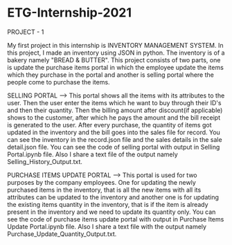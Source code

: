 # ETG-Internship-2021

PROJECT - 1

My first project in this internship is INVENTORY MANAGEMENT SYSTEM.
In this project, I made an inventory using JSON in python. The inventory is of a bakery namely "BREAD & BUTTER".
This project consists of two parts, one is update the purchase items portal in which the employee update the items which they purchase in the portal and another is selling portal where the people come to purchase the items.

SELLING PORTAL -->
This portal shows all the items with its attributes to the user. Then the user enter the items which he want to buy through their ID's and then their quantity. Then the billing amount after discount(if applicable) shows to the customer, after which he pays the amount and the bill receipt is generated to the user.
After every purchase, the quantity of items got updated in the inventory and the bill goes into the sales file for record. You can see the inventory in the record.json file and the sales details in the sale detail.json file. 
You can see the code of selling portal with output in Selling Portal.ipynb file. Also I share a text file of the output namely Selling_History_Output.txt.

PURCHASE ITEMS UPDATE PORTAL -->
This portal is used for two purposes by the company employees. One for updating the newly purchased items in the inventory, that is all the new items with all its attributes can be updated to the inventory and another one is for updating the existing items quantity in the inventory, that is if the item is already present in the inventory and we need to update its quantity only.
You can see the code of purchase items update portal with output in Purchase Items Update Portal.ipynb file. Also I share a text file with the output namely Purchase_Update_Quantity_Output.txt.

